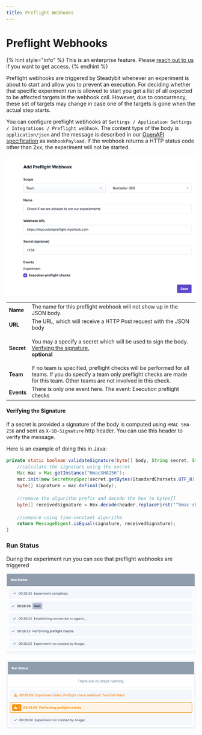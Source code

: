 ```yaml
---
title: Preflight Webhooks
---
```


# Preflight Webhooks

{% hint style="info" %} This is an enterprise feature. Please [reach out to us](https://steadybit.com/contact) if you want to get access.
 {% endhint %}

Preflight webhooks are triggered by Steadybit whenever an experiment is about to start and allow you to prevent an execution.
For deciding whether that specific experiment run is allowed to start you get a list of all expected to be affected targets in the webhook call. 
However, due to concurrency, these set of targets may change in case one of the targets is gone when the actual step starts.

You can configure preflight webhooks at `Settings / Application Settings / Integrations / Preflight webhook`.
The content type of the body is `application/json` and the message is described in our [OpenAPI specification](https://platform.steadybit.com/api/spec) as `WebhookPayload`.
If the webhook returns a HTTP status code other than 2xx, the experiment will not be started.

![addPreflightWebhook.png](addPreflightWebhook.png)

|            |                                                                                                                                                                                               |
|------------|-----------------------------------------------------------------------------------------------------------------------------------------------------------------------------------------------|
| **Name**   | The name for this preflight webhook will not show up in the JSON body.                                                                                                                        |
| **URL**    | The URL, which will receive a HTTP Post request with the JSON body                                                                                                                            |
| **Secret** | <p>You may a specify a secret which will be used to sign the body. <a href="webhooks.md#verifying-the-signature">Verifying the signature.</a><br><strong>optional</strong></p>                |
| **Team**   | If no team is specified, preflight checks will be performed for all teams. If you do specify a team only preflight checks are made for this team. Other teams are not involved in this check. |
| **Events** | There is only one event here. The event: Execution preflight checks                                                                                                                           |

#### Verifying the Signature

If a secret is provided a signature of the body is computed using `HMAC SHA-256` and sent as `X-SB-Signature` http header. You can use this header to verify the message.

Here is an example of doing this in Java:

```java
private static boolean validateSignature(byte[] body, String secret, String header) throws Exception {
    //calculate the signature using the secret
    Mac mac = Mac.getInstance("HmacSHA256");
    mac.init(new SecretKeySpec(secret.getBytes(StandardCharsets.UTF_8), "HmacSHA256"));
    byte[] signature = mac.doFinal(body);

    //remove the algorithm prefix and decode the hex to bytes[]
    byte[] receivedSignature = Hex.decode(header.replaceFirst("^hmac-sha256 ", ""));

    //compare using time-constant algorithm
    return MessageDigest.isEqual(signature, receivedSignature);
}
```

### Run Status

During the experiment run you can see that preflight webhooks are triggered

![prefligtRunStatusSuccess.png](prefligtRunStatusSuccess.png)

![prefligtRunStatusFail.png](prefligtRunStatusFail.png)
